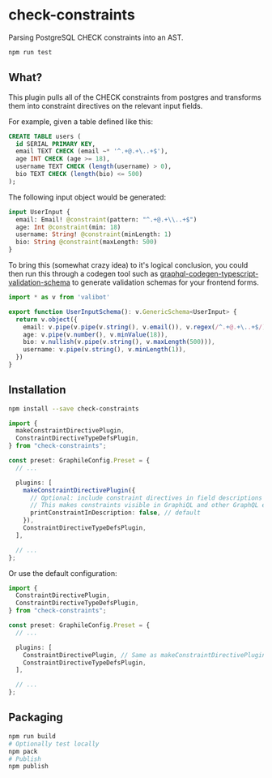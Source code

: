 # check-constraints

Parsing PostgreSQL CHECK constraints into an AST.

```bash
npm run test
```

## What?

This plugin pulls all of the CHECK constraints from postgres and transforms
them into constraint directives on the relevant input fields.

For example, given a table defined like this:

```sql
CREATE TABLE users (
  id SERIAL PRIMARY KEY,
  email TEXT CHECK (email ~* '^.+@.+\..+$'),
  age INT CHECK (age >= 18),
  username TEXT CHECK (length(username) > 0),
  bio TEXT CHECK (length(bio) <= 500)
);
```

The following input object would be generated:

```graphql
input UserInput {
  email: Email! @constraint(pattern: "^.+@.+\\..+$")
  age: Int @constraint(min: 18)
  username: String! @constraint(minLength: 1)
  bio: String @constraint(maxLength: 500)
}
```

To bring this (somewhat crazy idea) to it's logical conclusion, you could then
run this through a codegen tool such as [graphql-codegen-typescript-validation-schema](https://github.com/Code-Hex/graphql-codegen-typescript-validation-schema/tree/main) to generate
validation schemas for your frontend forms.

```typescript
import * as v from 'valibot'

export function UserInputSchema(): v.GenericSchema<UserInput> {
  return v.object({
    email: v.pipe(v.pipe(v.string(), v.email()), v.regex(/^.+@.+\..+$/), v.minLength(1), v.maxLength(99)),
    age: v.pipe(v.number(), v.minValue(18)),
    bio: v.nullish(v.pipe(v.string(), v.maxLength(500))),
    username: v.pipe(v.string(), v.minLength(1)),
  })
}
```

## Installation

```bash
npm install --save check-constraints
```

```typescript
import {
  makeConstraintDirectivePlugin,
  ConstraintDirectiveTypeDefsPlugin,
} from "check-constraints";

const preset: GraphileConfig.Preset = {
  // ...

  plugins: [
    makeConstraintDirectivePlugin({
      // Optional: include constraint directives in field descriptions
      // This makes constraints visible in GraphiQL and other GraphQL explorers
      printConstraintInDescription: false, // default
    }),
    ConstraintDirectiveTypeDefsPlugin,
  ],

  // ...
};
```

Or use the default configuration:

```typescript
import {
  ConstraintDirectivePlugin,
  ConstraintDirectiveTypeDefsPlugin,
} from "check-constraints";

const preset: GraphileConfig.Preset = {
  // ...

  plugins: [
    ConstraintDirectivePlugin, // Same as makeConstraintDirectivePlugin()
    ConstraintDirectiveTypeDefsPlugin,
  ],

  // ...
};
```

## Packaging

```bash
npm run build
# Optionally test locally
npm pack
# Publish
npm publish
```
